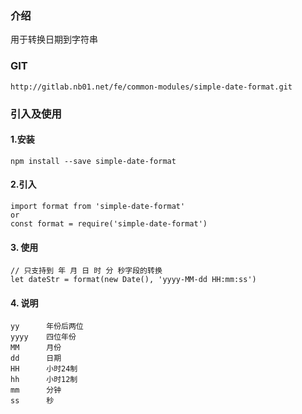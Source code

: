 ### 介绍
用于转换日期到字符串

### GIT
	http://gitlab.nb01.net/fe/common-modules/simple-date-format.git
### 引入及使用
#### 1.安装
    npm install --save simple-date-format
#### 2.引入
    import format from 'simple-date-format'
    or
    const format = require('simple-date-format')
#### 3. 使用
    // 只支持到 年 月 日 时 分 秒字段的转换
    let dateStr = format(new Date(), 'yyyy-MM-dd HH:mm:ss')
#### 4. 说明  
    yy      年份后两位
    yyyy    四位年份
    MM      月份
    dd      日期
    HH      小时24制
    hh      小时12制
    mm      分钟
    ss      秒

